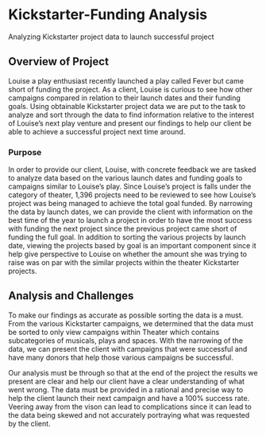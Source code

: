 # Kickstarter-Funding Analysis
Analyzing Kickstarter project data to launch successful project  

## Overview of Project
Louise a play enthusiast recently launched a play called Fever but came short of funding the project. As a client, Louise is curious to see how other campaigns compared in relation to their launch dates and their funding goals. Using obtainable Kickstarter project data we are put to the task to analyze and sort through the data to find information relative to the interest of Louise’s next play venture and present our findings to help our client be able to achieve a successful project next time around.  
### Purpose
In order to provide our client, Louise, with concrete feedback we are tasked to analyze data based on the various launch dates and funding goals to campaigns similar to Louise’s play. Since Louise’s project is falls under the category of theater, 1,396 projects need to be reviewed to see how Louise’s project was being managed to achieve the total goal funded. By narrowing the data by launch dates, we can provide the client with information on the best time of the year to launch a project in order to have the most success with funding the next project since the previous project came short of funding the full goal. In addition to sorting the various projects by launch date, viewing the projects based by goal is an important component since it help give perspective to Louise on whether the amount she was trying to raise was on par with the similar projects within the theater Kickstarter projects.    
## Analysis and Challenges
To make our findings as accurate as possible sorting the data is a must. From the various Kickstarter campaigns, we determined that the data must be sorted to only view campaigns within Theater which contains subcategories of musicals, plays and spaces. With the narrowing of the data, we can present the client with campaigns that were successful and have many donors that help those various campaigns be successful. 

Our analysis must be through so that at the end of the project the results we present are clear and help our client have a clear understanding of what went wrong. The data must be provided in a rational and precise way to help the client launch their next campaign and have a 100% success rate. Veering away from the vison can lead to complications since it can lead to the data being skewed and not accurately portraying what was requested by the client.

